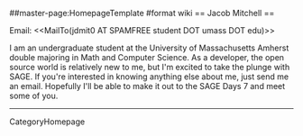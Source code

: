 ##master-page:HomepageTemplate
#format wiki
== Jacob Mitchell ==

Email: <<MailTo(jdmit0 AT SPAMFREE student DOT umass DOT edu)>>

I am an undergraduate student at the University of Massachusetts Amherst double majoring in Math and Computer Science.  As a developer, the open source world is relatively new to me, but I'm excited to take the plunge with SAGE.  If you're interested in knowing anything else about me, just send me an email.  Hopefully I'll be able to make it out to the SAGE Days 7 and meet some of you.

----
CategoryHomepage
